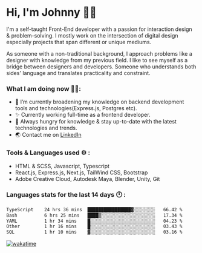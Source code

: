 # Hi, I'm Johnny 👋🧑‍

I'm a self-taught Front-End developer with a passion for interaction design & problem-solving. I mostly work on the intersection of digital design especially projects that span different or unique mediums.

As someone with a non-traditional background, I approach problems like a designer with knowledge from my previous field. I like to see myself as a bridge between designers and developers. Someone who understands both sides' language and translates practicality and constraint.

### What I am doing now 🧑‍💻:

- 🔭 I’m currently broadening my knowledge on backend development tools and technologies(Express.js, Postgres etc).
- ✨ Currently working full-time as a frontend developer.
- 📖 Always hungry for knowledge & stay up-to-date with the latest technologies and trends.
- 🌏 Contact me on [LinkedIn](https://www.linkedin.com/in/johchai/)

### Tools & Languages used ⚙️ :

- HTML & SCSS, Javascript, Typescript
- React.js, Express.js, Next.js, TailWind CSS, Bootstrap
- Adobe Creative Cloud, Autodesk Maya, Blender, Unity, Git

### Languages stats for the last 14 days 🕛 :

<!--START_SECTION:waka-->

```txt
TypeScript    24 hrs 36 mins  ████████████████▓░░░░░░░░   66.42 %
Bash          6 hrs 25 mins   ████▒░░░░░░░░░░░░░░░░░░░░   17.34 %
YAML          1 hr 34 mins    █░░░░░░░░░░░░░░░░░░░░░░░░   04.23 %
Other         1 hr 16 mins    █░░░░░░░░░░░░░░░░░░░░░░░░   03.43 %
SQL           1 hr 10 mins    ▓░░░░░░░░░░░░░░░░░░░░░░░░   03.16 %
```

<!--END_SECTION:waka-->

[![wakatime](https://wakatime.com/badge/user/0cd14e89-b357-451d-b5c1-4a79286fb5a6.svg)](https://wakatime.com/@0cd14e89-b357-451d-b5c1-4a79286fb5a6)
